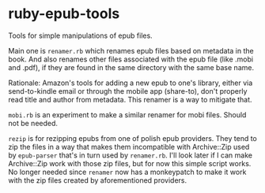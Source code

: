 # ruby-epub-tools
Tools for simple manipulations of epub files.

Main one is `renamer.rb` which renames epub files based on metadata in the book. And also renames other files associated with the epub file (like .mobi and .pdf), if they are found in the same directory with the same base name.

Rationale: Amazon's tools for adding a new epub to one's library, either via send-to-kindle email or through the mobile app (share-to), don't properly read title and author from metadata. This renamer is a way to mitigate that.

`mobi.rb` is an experiment to make a similar renamer for mobi files. Should not be needed.

`rezip` is for rezipping epubs from one of polish epub providers. They tend to zip the files in a way that makes them incompatible with Archive::Zip used by `epub-parser` that's in turn used by `renamer.rb`. I'll look later if I can make Archive::Zip work with those zip files, but for now this simple script works. No longer needed since `renamer` now has a monkeypatch to make it work with the zip files created by aforementioned providers.
